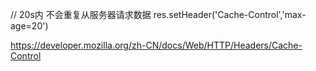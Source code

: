   // 20s内 不会重复从服务器请求数据
  res.setHeader('Cache-Control','max-age=20')

  https://developer.mozilla.org/zh-CN/docs/Web/HTTP/Headers/Cache-Control